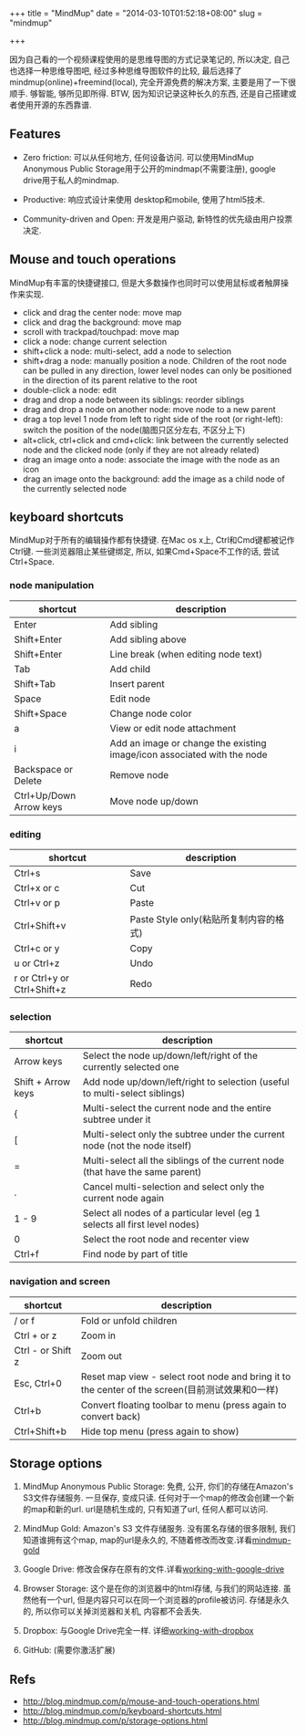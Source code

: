 +++
title = "MindMup"
date = "2014-03-10T01:52:18+08:00"
slug = "mindmup"

+++

因为自己看的一个视频课程使用的是思维导图的方式记录笔记的, 所以决定, 自己也选择一种思维导图吧, 经过多种思维导图软件的比较, 最后选择了mindmup(online)+freemind(local), 完全开源免费的解决方案, 主要是用了一下很顺手. 够智能, 够所见即所得. BTW, 因为知识记录这种长久的东西, 还是自己搭建或者使用开源的东西靠谱.

## Features

* Zero friction: 可以从任何地方, 任何设备访问. 可以使用MindMup Anonymous Public Storage用于公开的mindmap(不需要注册), google drive用于私人的mindmap.

* Productive: 响应式设计来使用 desktop和mobile, 使用了html5技术.

* Community-driven and Open: 开发是用户驱动, 新特性的优先级由用户投票决定.

## Mouse and touch operations

MindMup有丰富的快捷键接口, 但是大多数操作也同时可以使用鼠标或者触屏操作来实现.

* click and drag the center node: move map
* click and drag the background: move map
* scroll with trackpad/touchpad: move map
* click a node: change current selection
* shift+click a node: multi-select, add a node to selection
* shift+drag a node: manually position a node. Children of the root node can be pulled in any direction, lower level nodes can only be positioned in the direction of its parent relative to the root
* double-click a node: edit
* drag and drop a node between its siblings: reorder siblings
* drag and drop a node on another node: move node to a new parent
* drag a top level 1 node from left to right side of the root (or right-left): switch the position of the node(脑图只区分左右, 不区分上下)
* alt+click, ctrl+click and cmd+click: link between the currently selected node and the clicked node (only if they are not already related)
* drag an image onto a node: associate the image with the node as an icon
* drag an image onto the background: add the image as a child node of the currently selected node

## keyboard shortcuts

MindMup对于所有的编辑操作都有快捷键. 在Mac os x上, Ctrl和Cmd键都被记作Ctrl键. 一些浏览器阻止某些键绑定, 所以, 如果Cmd+Space不工作的话, 尝试Ctrl+Space.

### node manipulation

shortcut | description
---------|------------
Enter | Add sibling
Shift+Enter |	Add sibling above
Shift+Enter | Line break (when editing node text)
Tab	| Add child
Shift+Tab	| Insert parent
Space	| Edit node
Shift+Space	| Change node color
a | View or edit node attachment
i | Add an image or change the existing image/icon associated with the node
Backspace or Delete |	Remove node
Ctrl+Up/Down Arrow keys | 	Move node up/down

### editing

shortcut | description
---------|------------
Ctrl+s | Save
Ctrl+x or c | 	Cut
Ctrl+v or p |	Paste
Ctrl+Shift+v | Paste Style only(粘贴所复制内容的格式)
Ctrl+c or y |	Copy
u or Ctrl+z | 	Undo
r or Ctrl+y or Ctrl+Shift+z |	Redo

### selection

shortcut | description
---------|------------
Arrow keys	| Select the node up/down/left/right of the currently selected one
Shift + Arrow keys | Add node up/down/left/right to selection (useful to multi-select siblings)
{ | 	Multi-select the current node and the entire subtree under it
[ |	Multi-select only the subtree under the current node (not the node itself)
=	 | Multi-select all the siblings of the current node (that have the same parent)
.	 | Cancel multi-selection and select only the current node again
1 - 9 | 	Select all nodes of a particular level (eg 1 selects all first level nodes)
0	 | Select the root node and recenter view
Ctrl+f	| Find node by part of title

### navigation and screen

shortcut | description
---------|------------
/ or f	| Fold or unfold children
Ctrl + or z |	Zoom in
Ctrl - or Shift z |	Zoom out
Esc, Ctrl+0 |	Reset map view - select root node and bring it to the center of the screen(目前测试效果和0一样)
Ctrl+b	| Convert floating toolbar to menu (press again to convert back)
Ctrl+Shift+b	 | Hide top menu (press again to show)

## Storage options

1. MindMup Anonymous Public Storage: 免费, 公开, 你们的存储在Amazon's S3文件存储服务. 一旦保存, 变成只读. 任何对于一个map的修改会创建一个新的map和新的url. url是随机生成的, 只有知道了url, 任何人都可以访问.

2. MindMup Gold: Amazon's S3 文件存储服务. 没有匿名存储的很多限制, 我们知道谁拥有这个map, map的url是永久的, 不随着修改而改变.详看[mindmup-gold](http://blog.mindmup.com/p/mindmup-gold.html)

3. Google Drive: 修改会保存在原有的文件.详看[working-with-google-drive](http://blog.mindmup.com/p/working-with-google-drive.html)

4. Browser Storage: 这个是在你的浏览器中的html存储, 与我们的网站连接. 虽然他有一个url, 但是内容只可以在同一个浏览器的profile被访问. 存储是永久的, 所以你可以关掉浏览器和关机, 内容都不会丢失.

5. Dropbox: 与Google Drive完全一样. 详细[working-with-dropbox](http://blog.mindmup.com/p/working-with-dropbox.html)

6. GitHub: (需要你激活扩展)

## Refs

* <http://blog.mindmup.com/p/mouse-and-touch-operations.html>
* <http://blog.mindmup.com/p/keyboard-shortcuts.html>
* <http://blog.mindmup.com/p/storage-options.html>
